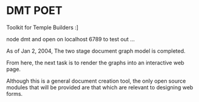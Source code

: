 DMT POET
===
Toolkit for Temple Builders :]

node dmt and open on localhost 6789 to test out ... 

As of Jan 2, 2004, The two stage document graph model is completed.  

From here, the next task is to render the graphs into an interactive web page.

Although this is a general document creation tool, the only open source modules that will be provided are that which are relevant to designing web forms. 
